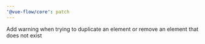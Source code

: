 ```yaml
---
'@vue-flow/core': patch
---
```


Add warning when trying to duplicate an element or remove an element that does not exist
